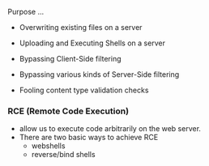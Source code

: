 Purpose ...
- Overwriting existing files on a server
- Uploading and Executing Shells on a server  
    
- Bypassing Client-Side filtering
- Bypassing various kinds of Server-Side filtering
- Fooling content type validation checks

### RCE (Remote Code Execution) 

- allow us to execute code arbitrarily on the web server. 
- There are two basic ways to achieve RCE
	- webshells
	- reverse/bind shells

